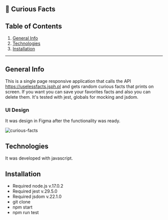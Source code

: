 ## :eyes: Curious Facts

## Table of Contents
1. [General Info](#general-info)
2. [Technologies](#technologies)
3. [Installation](#installation)

***
## General Info

This is a single page responsive application that calls the API https://uselessfacts.jsph.pl and gets random curious facts that prints on screen. If you want you can save your favorites facts and also you can delete them. It's tested with jest, globals for mocking and jsdom. 

### UI Design
It was design in Figma after the functionality was ready.

![curious-facts](https://github.com/MAlexGG/testing-fetch/assets/73828751/f2ac6d8d-6af0-4bd6-8828-7fea40c6419a)

## Technologies
It was developed with javascript.

## Installation
- Required node.js v.17.0.2
- Required jest v.29.5.0
- Required jsdom v.22.1.0
- git clone <repository>
- npm start
- npm run test
